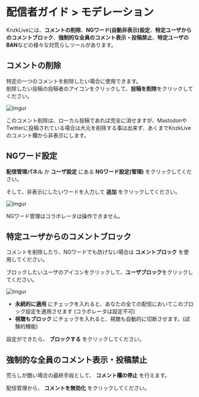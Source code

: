 # 配信者ガイド > モデレーション

KnzkLiveには、**コメントの削除**、**NGワード(自動非表示)設定**、**特定ユーザからのコメントブロック**、**強制的な全員のコメント表示・投稿禁止**、**特定ユーザのBAN**などの様々な対荒らしツールがあります。

## コメントの削除
特定の一つのコメントを削除したい場合に使用できます。   
削除したい投稿の投稿者のアイコンをクリックして、**投稿を削除**をクリックしてください。

![Imgur](https://i.imgur.com/TzRHvvx.png)

<Note type="warning">

このコメント削除は、ローカル投稿であれば完全に消せますが、MastodonやTwitterに投稿されている場合は大元を削除する事は出来ず、あくまでKnzkLiveのコメント欄から非表示にします。

</Note>

## NGワード設定

**配信管理パネル** か **ユーザ設定** にある **NGワード設定(管理)** をクリックしてください。

そして、非表示にしたいワードを入力して **追加** をクリックしてください。

![Imgur](https://i.imgur.com/6lgPFqe.png)

<Note type="warning">

NGワード管理はコラボレータは操作できません。

</Note>

## 特定ユーザからのコメントブロック

コメントを削除したり、NGワードでも防げない場合は **コメントブロック** を使用してください。

ブロックしたいユーザのアイコンをクリックして、**ユーザブロック**をクリックしてください。

![Imgur](https://i.imgur.com/qZr4R1Z.png)

- **永続的に適用** にチェックを入れると、あなたの全ての配信においてこのブロック設定を適用させます (コラボレータは設定不可)
- **視聴もブロック** にチェックを入れると、視聴も自動的に切断させます。(試験的機能)

設定ができたら、 **ブロックする** をクリックしてください。

## 強制的な全員のコメント表示・投稿禁止
荒らしが酷い場合の最終手段として、 **コメント欄の停止** を行えます。

配信管理から、 **コメントを無効化** をクリックしてください。
